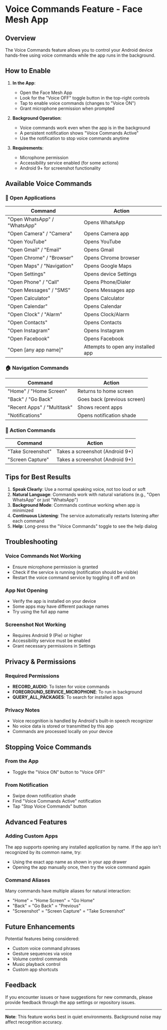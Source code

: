 # Voice Commands Feature - Face Mesh App

## Overview
The Voice Commands feature allows you to control your Android device hands-free using voice commands while the app runs in the background.

## How to Enable

1. **In the App**: 
   - Open the Face Mesh App
   - Look for the "Voice OFF" toggle button in the top-right controls
   - Tap to enable voice commands (changes to "Voice ON")
   - Grant microphone permission when prompted

2. **Background Operation**:
   - Voice commands work even when the app is in the background
   - A persistent notification shows "Voice Commands Active"
   - Use the notification to stop voice commands anytime

3. **Requirements**:
   - Microphone permission
   - Accessibility service enabled (for some actions)
   - Android 9+ for screenshot functionality

## Available Voice Commands

### 📱 Open Applications

| Command | Action |
|---------|--------|
| "Open WhatsApp" / "WhatsApp" | Opens WhatsApp |
| "Open Camera" / "Camera" | Opens Camera app |
| "Open YouTube" | Opens YouTube |
| "Open Gmail" / "Email" | Opens Gmail |
| "Open Chrome" / "Browser" | Opens Chrome browser |
| "Open Maps" / "Navigation" | Opens Google Maps |
| "Open Settings" | Opens device Settings |
| "Open Phone" / "Call" | Opens Phone/Dialer |
| "Open Messages" / "SMS" | Opens Messages app |
| "Open Calculator" | Opens Calculator |
| "Open Calendar" | Opens Calendar |
| "Open Clock" / "Alarm" | Opens Clock/Alarm |
| "Open Contacts" | Opens Contacts |
| "Open Instagram" | Opens Instagram |
| "Open Facebook" | Opens Facebook |
| "Open [any app name]" | Attempts to open any installed app |

### 🏠 Navigation Commands

| Command | Action |
|---------|--------|
| "Home" / "Home Screen" | Returns to home screen |
| "Back" / "Go Back" | Goes back (previous screen) |
| "Recent Apps" / "Multitask" | Shows recent apps |
| "Notifications" | Opens notification shade |

### 📸 Action Commands

| Command | Action |
|---------|--------|
| "Take Screenshot" | Takes a screenshot (Android 9+) |
| "Screen Capture" | Takes a screenshot (Android 9+) |

## Tips for Best Results

1. **Speak Clearly**: Use a normal speaking voice, not too loud or soft
2. **Natural Language**: Commands work with natural variations (e.g., "Open WhatsApp" or just "WhatsApp")
3. **Background Mode**: Commands continue working when app is minimized
4. **Continuous Listening**: The service automatically restarts listening after each command
5. **Help**: Long-press the "Voice Commands" toggle to see the help dialog

## Troubleshooting

### Voice Commands Not Working
- Ensure microphone permission is granted
- Check if the service is running (notification should be visible)
- Restart the voice command service by toggling it off and on

### App Not Opening
- Verify the app is installed on your device
- Some apps may have different package names
- Try using the full app name

### Screenshot Not Working
- Requires Android 9 (Pie) or higher
- Accessibility service must be enabled
- Grant necessary permissions in Settings

## Privacy & Permissions

### Required Permissions
- **RECORD_AUDIO**: To listen for voice commands
- **FOREGROUND_SERVICE_MICROPHONE**: To run in background
- **QUERY_ALL_PACKAGES**: To search for installed apps

### Privacy Notes
- Voice recognition is handled by Android's built-in speech recognizer
- No voice data is stored or transmitted by this app
- Commands are processed locally on your device

## Stopping Voice Commands

### From the App
- Toggle the "Voice ON" button to "Voice OFF"

### From Notification
- Swipe down notification shade
- Find "Voice Commands Active" notification
- Tap "Stop Voice Commands" button

## Advanced Features

### Adding Custom Apps
The app supports opening any installed application by name. If the app isn't recognized by its common name, try:
- Using the exact app name as shown in your app drawer
- Opening the app manually once, then try the voice command again

### Command Aliases
Many commands have multiple aliases for natural interaction:
- "Home" = "Home Screen" = "Go Home"
- "Back" = "Go Back" = "Previous"
- "Screenshot" = "Screen Capture" = "Take Screenshot"

## Future Enhancements
Potential features being considered:
- Custom voice command phrases
- Gesture sequences via voice
- Volume control commands
- Music playback control
- Custom app shortcuts

## Feedback
If you encounter issues or have suggestions for new commands, please provide feedback through the app settings or repository issues.

---

**Note**: This feature works best in quiet environments. Background noise may affect recognition accuracy.
